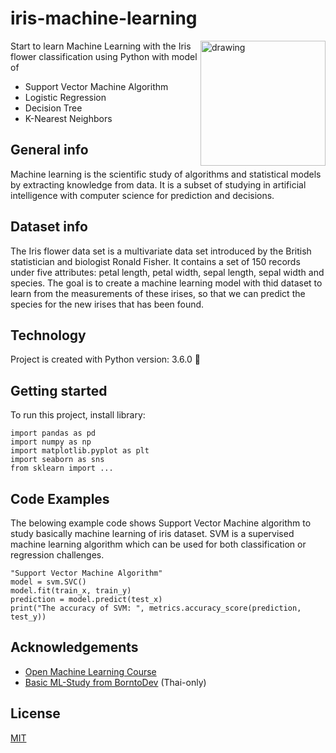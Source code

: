 # iris-machine-learning   
<img src="https://user-images.githubusercontent.com/56881546/77530645-063d6e00-6ed5-11ea-87a0-29e4b07e00dd.png" alt="drawing" width="200" height="200" align="right"/>



Start to learn Machine Learning with the Iris flower classification using Python with model of 
* Support Vector Machine Algorithm
* Logistic Regression
* Decision Tree
* K-Nearest Neighbors
## General info
Machine learning is the scientific study of algorithms and statistical models by extracting knowledge from data. It is a subset of studying in artificial intelligence with computer science for prediction and decisions.
## Dataset info
The Iris flower data set is a multivariate data set introduced by the British statistician and biologist Ronald Fisher.
It contains a set of 150 records under five attributes: petal length, petal width, sepal length, sepal width and species. 
The goal is to create a machine learning model with thid dataset to learn from the measurements of these irises, so that we can predict the species for the new irises that has been found.
## Technology
Project is created with Python version: 3.6.0 :snake:
## Getting started
To run this project, install library:
``` 
import pandas as pd
import numpy as np
import matplotlib.pyplot as plt
import seaborn as sns
from sklearn import ...

```
## Code Examples
The belowing example code shows Support Vector Machine algorithm to study basically machine learning of iris dataset. SVM is a supervised machine learning algorithm which can be used for both classification or regression challenges. 
```
"Support Vector Machine Algorithm"
model = svm.SVC()
model.fit(train_x, train_y)
prediction = model.predict(test_x)
print("The accuracy of SVM: ", metrics.accuracy_score(prediction, test_y))

```
## Acknowledgements
* [Open Machine Learning Course](https://github.com/Yorko/mlcourse.ai)
* [Basic ML-Study from BorntoDev](http://www.youtube.com/watch?v=https://youtube.com/watch?v=lA5MHygnFcg) (Thai-only)

## License
[MIT](https://tldrlegal.com/license/mit-license)
